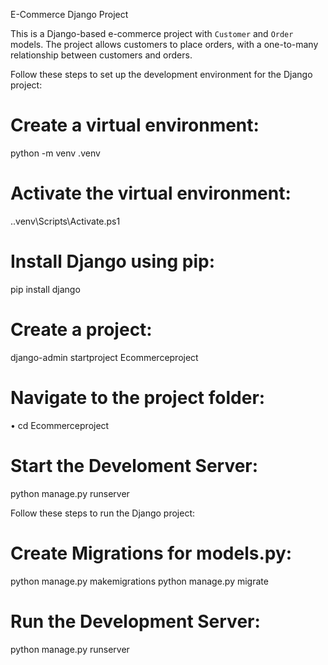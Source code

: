 E-Commerce Django Project

This is a Django-based e-commerce project with `Customer` and `Order` models. The project allows customers to place orders, with a one-to-many relationship between customers and orders.

Follow these steps to set up the development environment for the Django project:

# Create a virtual environment:
python -m venv .venv
# Activate the virtual environment:
.\.venv\Scripts\Activate.ps1
# Install Django using pip:
pip install django
# Create a project:
django-admin startproject Ecommerceproject
# Navigate to the project folder:
• cd Ecommerceproject
# Start the Develoment Server:
python manage.py runserver

Follow these steps to run the Django project:
# Create Migrations for models.py:
python manage.py makemigrations
python manage.py migrate
# Run the Development Server:
python manage.py runserver
